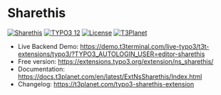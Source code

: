 # Sharethis

  [![Sharethis](https://img.shields.io/badge/stable-v12.0.2-green?style=flat-square)](https://github.com/nitsan-technologies/ns_sharethis/tree/12.0.2) [![TYPO3 12](https://img.shields.io/badge/TYPO3-12-orange.svg?style=flat-square)](https://get.typo3.org/version/12) [![License](https://img.shields.io/badge/license-GPL--3.0-orange?style=flat-square)](https://www.gnu.org/licenses/gpl-3.0.en.html) [![T3Planet](https://img.shields.io/badge/T3Planet-Sharethis-50b99a?style=flat-square)](https://t3planet.com/typo3-sharethis-extension)

- Live Backend Demo: https://demo.t3terminal.com/live-typo3/t3t-extensions/typo3/?TYPO3_AUTOLOGIN_USER=editor-sharethis
- Free version: https://extensions.typo3.org/extension/ns_sharethis/
- Documentation: https://docs.t3planet.com/en/latest/ExtNsSharethis/Index.html
- Changelog: https://t3planet.com/typo3-sharethis-extension
